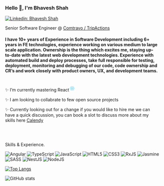 
### Hello 👋, I'm Bhavesh Shah
[![Linkedin: Bhavesh Shah](https://img.shields.io/badge/-Bhavesh_Shah-blue?style=flat-square&logo=Linkedin&logoColor=white&link=https://www.linkedin.com/in/bhaveshshah88/)](https://www.linkedin.com/in/bhaveshshah88/)

<p>Senior Software Engineer @ <a href="https://tripactions.com/">Comtravo / TripActions</a></p>

#### I have 10+ years of Experience in Software Development including 6+ years in FE technologies, experience working on various medium to large scale application. Ownership is the thing which excites me, staying up-to-date with the latest web development technologies. Experience with automated build and deploy processes, take full responsible for testing, deployment, monitoring and debugging of our code, code ownership and CR’s and work closely with product owners, UX, and development teams.

#

✨ I’m currently mastering React<img height="20" alt="react" src="https://raw.githubusercontent.com/github/explore/80688e429a7d4ef2fca1e82350fe8e3517d3494d/topics/react/react.png">

✨ I am looking to collabrate to few open source projects

✨ Currently looking out for a change if you would like to hire me we can have a quick discussion, you can book a slot to discuss more about my skills here
<a href="https://calendly.com/bhaveshshah88/30min" target="_blank"> Calendy </a>

<br/><br/>

Skills & Experience.

![Angular](https://img.shields.io/badge/angular-%23DD0031.svg?style=for-the-badge&logo=angular&logoColor=white)
![TypeScript](https://img.shields.io/badge/typescript-%23007ACC.svg?style=for-the-badge&logo=typescript&logoColor=white)
![JavaScript](https://img.shields.io/badge/javascript-%23323330.svg?style=for-the-badge&logo=javascript&logoColor=%23F7DF1E)
![HTML5](https://img.shields.io/badge/html5-%23E34F26.svg?style=for-the-badge&logo=html5&logoColor=white)
![CSS3](https://img.shields.io/badge/css3-%231572B6.svg?style=for-the-badge&logo=css3&logoColor=white)
![RxJS](https://img.shields.io/badge/rxjs-%23B7178C.svg?style=for-the-badge&logo=reactivex&logoColor=white)
![Jasmine](https://img.shields.io/badge/jasmine-%238A4182.svg?style=for-the-badge&logo=jasmine&logoColor=white)
![SASS](https://img.shields.io/badge/SASS-hotpink.svg?style=for-the-badge&logo=SASS&logoColor=white)
![NestJS](https://img.shields.io/badge/nestjs-%23E0234E.svg?style=for-the-badge&logo=nestjs&logoColor=white)
![NodeJS](https://img.shields.io/badge/node.js-6DA55F?style=for-the-badge&logo=node.js&logoColor=white)



[![Top Langs](https://github-readme-stats.vercel.app/api/top-langs/?username=bhaveshshah)](https://github.com/bhaveshshah/github-readme-stats)

![GitHub stats](https://github-readme-stats.vercel.app/api?username=bhaveshshah&show_icons=true&count_private=true)


